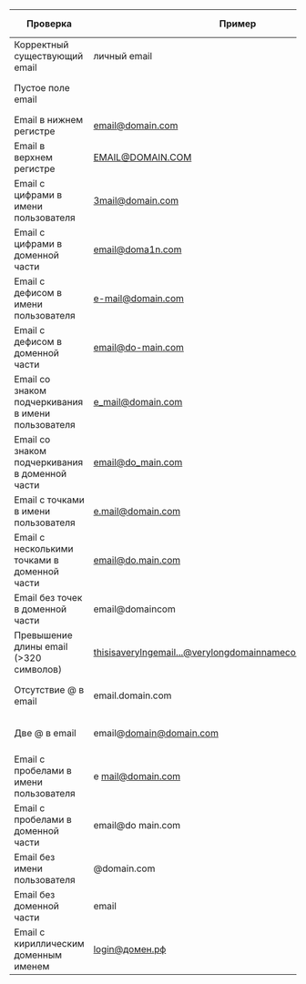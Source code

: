 | **Проверка**   | **Пример** | **Ожидаемый результат** |
| ------------- | ------------- | ------------- |
| Корректный существующий email	  | личный email  |Значение поля принимается  |
| Пустое поле email	  |    |Сообщение о незаполненном поле email  |
| Email в нижнем регистре	  | email@domain.com  |Значение поля принимается  |
| Email в верхнем регистре  | EMAIL@DOMAIN.COM |Значение поля принимается  |
| Email с цифрами в имени пользователя  | 3mail@domain.com  |Значение поля принимается  |
| Email с цифрами в доменной части  | email@doma1n.com  |Значение поля принимается  |
| Email с дефисом в имени пользователя  | e-mail@domain.com  |Значение поля принимается  |
| Email с дефисом в доменной части  | email@do-main.com  |Значение поля принимается  |
| Email со знаком подчеркивания в имени пользователя  | e_mail@domain.com  |Значение поля принимается  |
| Email со знаком подчеркивания в доменной части	  | email@do_main.com  |Значение поля принимается  |
| Email с точками в имени пользователя  | e.mail@domain.com  |Значение поля принимается  |
| Email с несколькими точками в доменной части  | email@do.main.com  |Значение поля принимается  |
| Email без точек в доменной части	  | email@domaincom  |Сообщение о некорректном email  |
| Превышение длины email (>320 символов)  | thisisaverylngemail...@verylongdomainnamecompanyexample.com  |Сообщение о некорректном email  |
| Отсутствие @ в email	  | email.domain.com  |Сообщение о некорректном email  |
| Две @ в email	  | email@domain@domain.com  |Сообщение о некорректном email  |
| Email с пробелами в имени пользователя  | e mail@domain.com  |Сообщение о некорректном email  |
| Email с пробелами в доменной части  | email@do main.com  |Сообщение о некорректном email  |
| Email без имени пользователя | @domain.com  |Сообщение о некорректном email  |
| Email без доменной части  | email  |Сообщение о некорректном email  |
| Email с кириллическим доменным именем| login@домен.рф  |?  |
